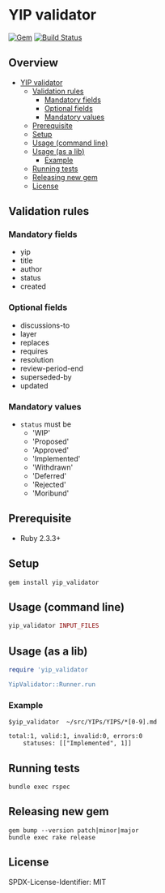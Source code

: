 # YIP validator
[![Gem](https://img.shields.io/gem/v/yip_validator.svg?style=flat)](http://rubygems.org/gems/yip_validator "View this project in Rubygems")
[![Build Status](https://travis-ci.com/sambacha/yip_validator.svg?branch=master)](https://travis-ci.com/sambacha/yip_validator)

## Overview 
- [YIP validator](#yip-validator)
  * [Validation rules](#validation-rules)
    + [Mandatory fields](#mandatory-fields)
    + [Optional fields](#optional-fields)
    + [Mandatory values](#mandatory-values)
  * [Prerequisite](#prerequisite)
  * [Setup](#setup)
  * [Usage (command line)](#usage--command-line-)
  * [Usage (as a lib)](#usage--as-a-lib-)
    + [Example](#example)
  * [Running tests](#running-tests)
  * [Releasing new gem](#releasing-new-gem)
  * [License](#license)
 
## Validation rules

### Mandatory fields

- yip
- title
- author
- status
- created

### Optional fields

- discussions-to
- layer
- replaces
- requires
- resolution
- review-period-end
- superseded-by
- updated

### Mandatory values

- `status` must be 
	* 'WIP'
	* 'Proposed'
	* 'Approved'
	* 'Implemented'
	* 'Withdrawn'
	* 'Deferred' 
	* 'Rejected'
	* 'Moribund'

## Prerequisite

- Ruby 2.3.3+

## Setup

```
gem install yip_validator
```

## Usage (command line)

```ruby
yip_validator INPUT_FILES
```

## Usage (as a lib)

```ruby
require 'yip_validator

YipValidator::Runner.run 
```

### Example

```
$yip_validator  ~/src/YIPs/YIPS/*[0-9].md

total:1, valid:1, invalid:0, errors:0
	statuses: [["Implemented", 1]]

```

## Running tests

```
bundle exec rspec
```

## Releasing new gem

```
gem bump --version patch|minor|major
bundle exec rake release
```

## License 
SPDX-License-Identifier: MIT
